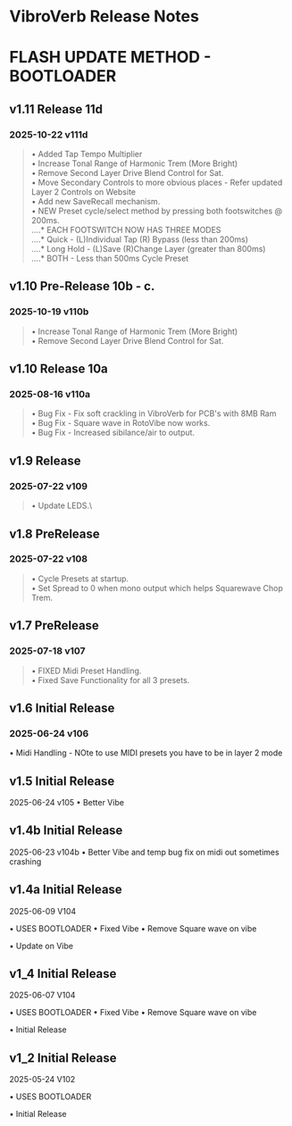 
# **VibroVerb Release Notes**
# FLASH UPDATE METHOD - BOOTLOADER

## v1.11  Release 11d 
### 2025-10-22 v111d
> • Added Tap Tempo Multiplier <br>
> • Increase Tonal Range of Harmonic Trem (More Bright) <br>
> • Remove Second Layer Drive Blend Control for Sat. <br>
> • Move Secondary Controls to more obvious places - Refer updated Layer 2 Controls on Website <br>
> • Add new SaveRecall mechanism. <br>
> • NEW Preset cycle/select method by pressing both footswitches @ 200ms. <br>
....* EACH FOOTSWITCH NOW HAS THREE MODES <br>
....* Quick - (L)Individual Tap (R) Bypass (less than 200ms) <br>
....* Long Hold - (L)Save (R)Change Layer (greater than 800ms) <br>
....* BOTH - Less than 500ms Cycle Preset <br>


## v1.10  Pre-Release 10b - c.
### 2025-10-19 v110b
> • Increase Tonal Range of Harmonic Trem (More Bright) <br>
> • Remove Second Layer Drive Blend Control for Sat. <br>


## v1.10  Release 10a
### 2025-08-16 v110a <br>
> • Bug Fix - Fix soft crackling in VibroVerb for PCB's with 8MB Ram <br>
> • Bug Fix - Square wave in RotoVibe now works. <br>
> • Bug Fix - Increased sibilance/air to output. <br>


## v1.9  Release
### 2025-07-22 v109
> • Update LEDS.\


## v1.8  PreRelease
### 2025-07-22 v108
> • Cycle Presets at startup.\
> • Set Spread to 0 when mono output which helps Squarewave Chop Trem. 


## v1.7  PreRelease
### 2025-07-18 v107
> • FIXED Midi Preset Handling.\
> • Fixed Save Functionality for all 3 presets. 




## v1.6 Initial Release
### 2025-06-24 v106
• Midi Handling - NOte to use MIDI presets you have to be in layer 2 mode

## v1.5 Initial Release
2025-06-24 v105
• Better Vibe 

## v1.4b Initial Release
2025-06-23 v104b
• Better Vibe and temp bug fix on midi out sometimes crashing


## v1.4a Initial Release
2025-06-09 V104

• USES BOOTLOADER • Fixed Vibe • Remove Square wave on vibe

• Update on Vibe


## v1_4 Initial Release

2025-06-07 V104

• USES BOOTLOADER
• Fixed Vibe 
• Remove Square wave on vibe

• Initial Release
## v1_2 Initial Release

2025-05-24 V102

• USES BOOTLOADER

• Initial Release
